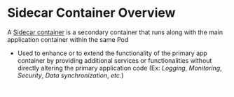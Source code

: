 # Sidecar Container Overview

A [Sidecar container](https://kubernetes.io/docs/concepts/workloads/pods/sidecar-containers/#:~:text=These%20containers%20are%20used%20to,altering%20the%20primary%20application%20code.) is a secondary container that runs along with the main application container within the same Pod

* Used to enhance or to extend the functionality of the primary app container by providing additional services or functionalities without directly altering the primary application code (Ex: *Logging*, *Monitoring*, *Security*, *Data synchronization*, *etc.*)

![](https://github.com/JonmarCorpuz/LetsLearn/blob/main/Assets/Whitespace.png)
